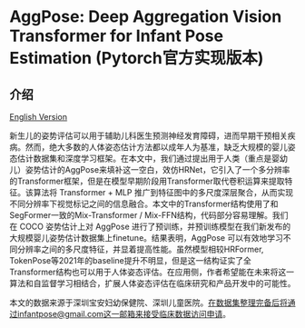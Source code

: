 # AggPose: Deep Aggregation Vision Transformer for Infant Pose Estimation (Pytorch官方实现版本)
## 介绍

[English Version](https://github.com/IrohXu/lanenet-lane-detection-pytorch/blob/main/README.md)     

新生儿的姿势评估可以用于辅助儿科医生预测神经发育障碍，进而早期干预相关疾病。然而，绝大多数的人体姿态估计方法都以成年人为基准，缺乏大规模的婴儿姿态估计数据集和深度学习框架。在本文中，我们通过提出用于人类（重点是婴幼儿）姿势估计的AggPose来填补这一空白，效仿HRNet，它引入了一个多分辨率的Transformer框架，但是在模型早期阶段用Transformer取代卷积运算来提取特征。该算法将 Transformer + MLP 推广到特征图中的多尺度深层聚合，从而实现不同分辨率下视觉标记之间的信息融合。本文中的Transformer结构使用了和SegFormer一致的Mix-Transformer / Mix-FFN结构，代码部分容易理解。我们在 COCO 姿势估计上对 AggPose 进行了预训练，并预训练模型在我们新发布的大规模婴儿姿势估计数据集上finetune。结果表明，AggPose 可以有效地学习不同分辨率之间的多尺度特征，并显着提高性能。虽然模型相较HRFormer, TokenPose等2021年的baseline提升不明显，但是这一结构证实了全Transformer结构也可以用于人体姿态评估。在应用侧，作者希望能在未来将这一算法和自监督学习相结合，扩展人体姿态评估在临床研究和产品开发中的可能性。    
 
本文的数据来源于深圳宝安妇幼保健院、深圳儿童医院。在数据集整理完备后将通过infantpose@gmail.com这一邮箱来接受临床数据访问申请。    

